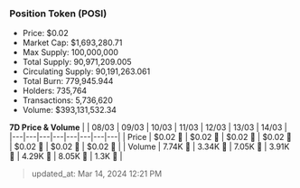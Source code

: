 
  ### Position Token (POSI)
  - Price: $0.02
  - Market Cap: $1,693,280.71
  - Max Supply: 100,000,000
  - Total Supply: 90,971,209.005
  - Circulating Supply: 90,191,263.061
  - Total Burn: 779,945.944
  - Holders: 735,764
  - Transactions: 5,736,620
  - Volume: $393,131,532.34

  **7D Price & Volume**
  | | 08&#x2F;03 | 09&#x2F;03 | 10&#x2F;03 | 11&#x2F;03 | 12&#x2F;03 | 13&#x2F;03 | 14&#x2F;03 |
  |---|---|---|---|---|---|---|---|
  | Price | $0.02 🚀 | $0.02 🚀 | $0.02 🚀 | $0.02 🚀 | $0.02 🚀 | $0.02 🚀 | $0.02 🔻 |
  | Volume | 7.74K 🚀 | 3.34K 🔻 | 7.05K 🚀 | 3.91K 🔻 | 4.29K 🚀 | 8.05K 🚀 | 1.3K 🔻 |

  > updated_at: Mar 14, 2024 12:21 PM
